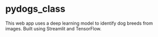 # pydogs_class
This web app uses a deep learning model to identify dog breeds from images. Built using Streamlit and TensorFlow.
